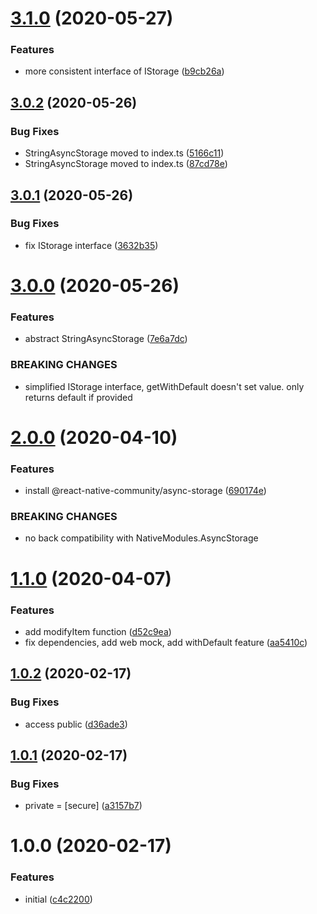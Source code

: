 # [3.1.0](https://github.com/roborox/typed-async-storage/compare/v3.0.2...v3.1.0) (2020-05-27)


### Features

* more consistent interface of IStorage ([b9cb26a](https://github.com/roborox/typed-async-storage/commit/b9cb26ac87b29f4bdcdc2615edbc6648da7f2e74))

## [3.0.2](https://github.com/roborox/typed-async-storage/compare/v3.0.1...v3.0.2) (2020-05-26)


### Bug Fixes

* StringAsyncStorage moved to index.ts ([5166c11](https://github.com/roborox/typed-async-storage/commit/5166c114186e05bb1f2507a4bf7f42126d3ee691))
* StringAsyncStorage moved to index.ts ([87cd78e](https://github.com/roborox/typed-async-storage/commit/87cd78eabd418a9a8f0087c374721bc5fab99884))

## [3.0.1](https://github.com/roborox/typed-async-storage/compare/v3.0.0...v3.0.1) (2020-05-26)


### Bug Fixes

* fix IStorage interface ([3632b35](https://github.com/roborox/typed-async-storage/commit/3632b35c24a0dcfc8e5ce82165b0bfb7123d2067))

# [3.0.0](https://github.com/roborox/typed-async-storage/compare/v2.0.0...v3.0.0) (2020-05-26)


### Features

* abstract StringAsyncStorage ([7e6a7dc](https://github.com/roborox/typed-async-storage/commit/7e6a7dc13a778a376c331501bb25e3f8494920d6))


### BREAKING CHANGES

* simplified IStorage interface, getWithDefault doesn't set value. only returns default if provided

# [2.0.0](https://github.com/roborox/typed-async-storage/compare/v1.1.0...v2.0.0) (2020-04-10)


### Features

* install @react-native-community/async-storage ([690174e](https://github.com/roborox/typed-async-storage/commit/690174e2bcc33fbf66805b85b26e0412323470f8))


### BREAKING CHANGES

* no back compatibility with NativeModules.AsyncStorage

# [1.1.0](https://github.com/roborox/typed-async-storage/compare/v1.0.2...v1.1.0) (2020-04-07)


### Features

* add modifyItem function ([d52c9ea](https://github.com/roborox/typed-async-storage/commit/d52c9ea7a540f28668ee22d00fefeb9a236f4f21))
* fix dependencies, add web mock, add withDefault feature ([aa5410c](https://github.com/roborox/typed-async-storage/commit/aa5410c9a019127144858d30f03b431981abf285))

## [1.0.2](https://github.com/roborox/typed-async-storage/compare/v1.0.1...v1.0.2) (2020-02-17)


### Bug Fixes

* access public ([d36ade3](https://github.com/roborox/typed-async-storage/commit/d36ade3f435265d2e2695acb4bfe2bab65aca76c))

## [1.0.1](https://github.com/roborox/typed-async-storage/compare/v1.0.0...v1.0.1) (2020-02-17)


### Bug Fixes

* private = [secure] ([a3157b7](https://github.com/roborox/typed-async-storage/commit/a3157b7b718360901bd5fd8765d29a7739682a8b))

# 1.0.0 (2020-02-17)


### Features

* initial ([c4c2200](https://github.com/roborox/typed-async-storage/commit/c4c220019223e485765114ec7c51f9d788ebde9b))
